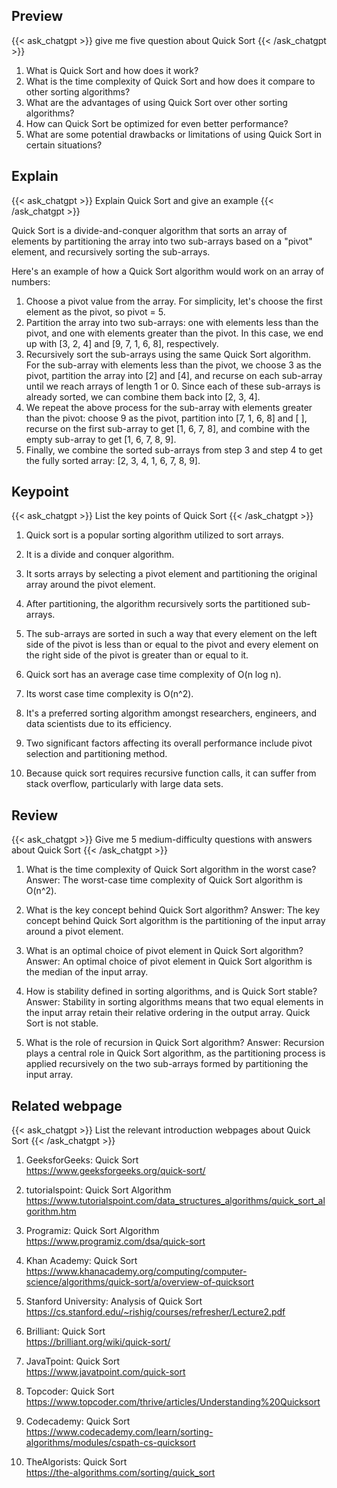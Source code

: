 ## Preview
{{< ask_chatgpt >}}
give me five question about Quick Sort
{{< /ask_chatgpt >}}



1. What is Quick Sort and how does it work?
2. What is the time complexity of Quick Sort and how does it compare to other sorting algorithms?
3. What are the advantages of using Quick Sort over other sorting algorithms?
4. How can Quick Sort be optimized for even better performance?
5. What are some potential drawbacks or limitations of using Quick Sort in certain situations?   

## Explain
{{< ask_chatgpt >}}
Explain Quick Sort and give an example
{{< /ask_chatgpt >}}



Quick Sort is a divide-and-conquer algorithm that sorts an array of elements by partitioning the array into two sub-arrays based on a "pivot" element, and recursively sorting the sub-arrays. 

Here's an example of how a Quick Sort algorithm would work on an array of numbers:

1. Choose a pivot value from the array. For simplicity, let's choose the first element as the pivot, so pivot = 5.
2. Partition the array into two sub-arrays: one with elements less than the pivot, and one with elements greater than the pivot. In this case, we end up with [3, 2, 4] and [9, 7, 1, 6, 8], respectively.
3. Recursively sort the sub-arrays using the same Quick Sort algorithm. For the sub-array with elements less than the pivot, we choose 3 as the pivot, partition the array into [2] and [4], and recurse on each sub-array until we reach arrays of length 1 or 0. Since each of these sub-arrays is already sorted, we can combine them back into [2, 3, 4].
4. We repeat the above process for the sub-array with elements greater than the pivot: choose 9 as the pivot, partition into [7, 1, 6, 8] and [ ], recurse on the first sub-array to get [1, 6, 7, 8], and combine with the empty sub-array to get [1, 6, 7, 8, 9].
5. Finally, we combine the sorted sub-arrays from step 3 and step 4 to get the fully sorted array: [2, 3, 4, 1, 6, 7, 8, 9].   

## Keypoint
{{< ask_chatgpt >}}
List the key points of Quick Sort
{{< /ask_chatgpt >}}



1. Quick sort is a popular sorting algorithm utilized to sort arrays.

2. It is a divide and conquer algorithm.

3. It sorts arrays by selecting a pivot element and partitioning the original array around the pivot element.

4. After partitioning, the algorithm recursively sorts the partitioned sub-arrays.

5. The sub-arrays are sorted in such a way that every element on the left side of the pivot is less than or equal to the pivot and every element on the right side of the pivot is greater than or equal to it.

6. Quick sort has an average case time complexity of O(n log n).

7. Its worst case time complexity is O(n^2).

8. It's a preferred sorting algorithm amongst researchers, engineers, and data scientists due to its efficiency.

9. Two significant factors affecting its overall performance include pivot selection and partitioning method.

10. Because quick sort requires recursive function calls, it can suffer from stack overflow, particularly with large data sets.   

## Review
{{< ask_chatgpt >}}
Give me 5 medium-difficulty questions with answers about Quick Sort
{{< /ask_chatgpt >}}



1. What is the time complexity of Quick Sort algorithm in the worst case? 
Answer: The worst-case time complexity of Quick Sort algorithm is O(n^2).

2. What is the key concept behind Quick Sort algorithm? 
Answer: The key concept behind Quick Sort algorithm is the partitioning of the input array around a pivot element.

3. What is an optimal choice of pivot element in Quick Sort algorithm? 
Answer: An optimal choice of pivot element in Quick Sort algorithm is the median of the input array.

4. How is stability defined in sorting algorithms, and is Quick Sort stable? 
Answer: Stability in sorting algorithms means that two equal elements in the input array retain their relative ordering in the output array. Quick Sort is not stable.

5. What is the role of recursion in Quick Sort algorithm? 
Answer: Recursion plays a central role in Quick Sort algorithm, as the partitioning process is applied recursively on the two sub-arrays formed by partitioning the input array.   

## Related webpage
{{< ask_chatgpt >}}
List the relevant introduction webpages about Quick Sort
{{< /ask_chatgpt >}}



1. GeeksforGeeks: Quick Sort  
https://www.geeksforgeeks.org/quick-sort/

2. tutorialspoint: Quick Sort Algorithm  
https://www.tutorialspoint.com/data_structures_algorithms/quick_sort_algorithm.htm

3. Programiz: Quick Sort Algorithm  
https://www.programiz.com/dsa/quick-sort

4. Khan Academy: Quick Sort  
https://www.khanacademy.org/computing/computer-science/algorithms/quick-sort/a/overview-of-quicksort

5. Stanford University: Analysis of Quick Sort  
https://cs.stanford.edu/~rishig/courses/refresher/Lecture2.pdf

6. Brilliant: Quick Sort  
https://brilliant.org/wiki/quick-sort/

7. JavaTpoint: Quick Sort  
https://www.javatpoint.com/quick-sort

8. Topcoder: Quick Sort  
https://www.topcoder.com/thrive/articles/Understanding%20Quicksort

9. Codecademy: Quick Sort  
https://www.codecademy.com/learn/sorting-algorithms/modules/cspath-cs-quicksort

10. TheAlgorists: Quick Sort  
https://the-algorithms.com/sorting/quick_sort   

